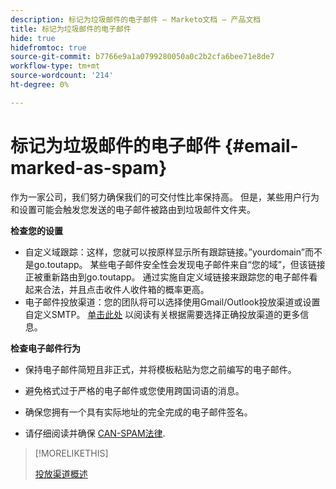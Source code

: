 ```yaml
---
description: 标记为垃圾邮件的电子邮件 — Marketo文档 — 产品文档
title: 标记为垃圾邮件的电子邮件
hide: true
hidefromtoc: true
source-git-commit: b7766e9a1a0799280050a0c2b2cfa6bee71e8de7
workflow-type: tm+mt
source-wordcount: '214'
ht-degree: 0%

---
```


# 标记为垃圾邮件的电子邮件 {#email-marked-as-spam}

作为一家公司，我们努力确保我们的可交付性比率保持高。 但是，某些用户行为和设置可能会触发您发送的电子邮件被路由到垃圾邮件文件夹。

**检查您的设置**

* 自定义域跟踪：这样，您就可以按原样显示所有跟踪链接。”yourdomain”而不是go.toutapp。 某些电子邮件安全性会发现电子邮件来自“您的域”，但该链接正被重新路由到go.toutapp。 通过实施自定义域链接来跟踪您的电子邮件看起来合法，并且点击收件人收件箱的概率更高。
* 电子邮件投放渠道：您的团队将可以选择使用Gmail/Outlook投放渠道或设置自定义SMTP。 [单击此处](/help/marketo/product-docs/marketo-sales-insight/actions/email/email-delivery/delivery-channel-overview.md) 以阅读有关根据需要选择正确投放渠道的更多信息。

**检查电子邮件行为**

* 保持电子邮件简短且非正式，并将模板粘贴为您之前编写的电子邮件。

* 避免格式过于严格的电子邮件或您使用跨国词语的消息。

* 确保您拥有一个具有实际地址的完全完成的电子邮件签名。

* 请仔细阅读并确保 [CAN-SPAM法律](https://www.ftc.gov/tips-advice/business-center/guidance/can-spam-act-compliance-guide-business).

>[!MORELIKETHIS]
>
>[投放渠道概述](/help/marketo/product-docs/marketo-sales-insight/actions/email/email-delivery/delivery-channel-overview.md)
